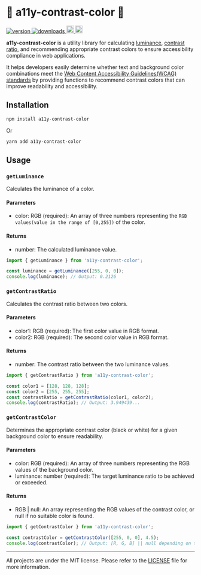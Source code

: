 # 🎨 a11y-contrast-color 🎨

<p>
  <a
    href="https://www.npmjs.com/package/a11y-contrast-color"
    target="_blank"
  >
    <img
      src="https://img.shields.io/npm/v/a11y-contrast-color.svg?style=flat-square"
      alt="version"
    />
  </a>
  <a
    href="https://npmtrends.com/a11y-contrast-color"
    target="_blank"
  >
    <img
      src="https://img.shields.io/npm/dt/a11y-contrast-color"
      alt="downloads"
    />
  </a>
  <a
    href="https://a11y-contrast-color.vercel.app/"
    target="_blank"
  >
    <img
    height="20px"
    src="https://img.shields.io/badge/Website-Demo-orange?style=flat-square"
  />
  </a>
  <a
    href="https://github.com/moong23/a11y-contrast-color"
    target="_blank"
  >
    <img
      height="20px"
      src="https://img.shields.io/badge/Github Repository-181717?style=flat-square&logo=Github&logoColor=white"
    />
  </a>
</p>

**a11y-contrast-color** is a utility library for calculating [luminance](https://www.w3.org/TR/WCAG20/relative-luminance.xml), [contrast ratio](https://www.w3.org/TR/WCAG20/#contrast-ratiodef), and recommending appropriate contrast colors to ensure accessibility compliance in web applications.

It helps developers easily determine whether text and background color combinations meet the [Web Content Accessibility Guidelines(WCAG) standards](https://www.w3.org/WAI/older-users/developing/#color) by providing functions to recommend contrast colors that can improve readability and accessibility.

## Installation

```sh
npm install a11y-contrast-color
```

Or

```sh
yarn add a11y-contrast-color
```

## Usage

### `getLuminance`

Calculates the luminance of a color.

#### Parameters

- color: RGB (required): An array of three numbers representing the `RGB values(value in the range of [0,255])` of the color.

#### Returns

- number: The calculated luminance value.

```ts
import { getLuminance } from 'a11y-contrast-color';

const luminance = getLuminance([255, 0, 0]);
console.log(luminance); // Output: 0.2126
```

### `getContrastRatio`

Calculates the contrast ratio between two colors.

#### Parameters

- color1: RGB (required): The first color value in RGB format.
- color2: RGB (required): The second color value in RGB format.

#### Returns

- number: The contrast ratio between the two luminance values.

```ts
import { getContrastRatio } from 'a11y-contrast-color';

const color1 = [128, 128, 128];
const color2 = [255, 255, 255];
const contrastRatio = getContrastRatio(color1, color2);
console.log(contrastRatio); // Output: 3.949439...
```

### `getContrastColor`

Determines the appropriate contrast color (black or white) for a given background color to ensure readability.

#### Parameters

- color: RGB (required): An array of three numbers representing the RGB values of the background color.
- luminance: number (required): The target luminance ratio to be achieved or exceeded.

#### Returns

- RGB | null: An array representing the RGB values of the contrast color, or null if no suitable color is found.

```ts
import { getContrastColor } from 'a11y-contrast-color';

const contrastColor = getContrastColor([255, 0, 0], 4.5);
console.log(contrastColor); // Output: [R, G, B] || null depending on the contrast requirement
```

---

All projects are under the MIT license. Please refer to the [LICENSE](LICENSE) file for more information.
